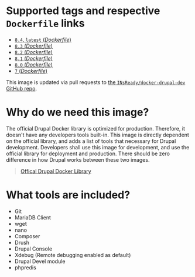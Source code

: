 # Supported tags and respective `Dockerfile` links
-	[`8.4`, `latest` (*Dockerfile*)](https://github.com/INsReady/docker-drupal-dev/blob/master/Dockerfile)
-	[`8.3` (*Dockerfile*)](https://github.com/INsReady/docker-drupal-dev/blob/8.3/Dockerfile)
-	[`8.2` (*Dockerfile*)](https://github.com/INsReady/docker-drupal-dev/blob/8.2/Dockerfile)
-	[`8.1` (*Dockerfile*)](https://github.com/INsReady/docker-drupal-dev/blob/8.1/Dockerfile)
-	[`8.0` (*Dockerfile*)](https://github.com/INsReady/docker-drupal-dev/blob/8.0/Dockerfile)
-	[`7` (*Dockerfile*)](https://github.com/INsReady/docker-drupal-dev/blob/7/Dockerfile)

This image is updated via pull requests to [the `INsReady/docker-drupal-dev` GitHub repo](https://github.com/INsReady/docker-drupal-dev).

# Why do we need this image?

The official Drupal Docker library is optimized for production. Therefore, it doesn't have any developers tools built-in. This image is directly dependent on the official library, and adds a list of tools that necessary for Drupal development. Developers shall use this image for development, and use the official library for deployment and production. There should be zero difference in how Drupal works between these two images.

> [Offical Drupal Docker Library](https://hub.docker.com/_/drupal/)

# What tools are included?

- Git
- MariaDB Client
- wget
- nano
- Composer
- Drush
- Drupal Console
- Xdebug (Remote debugging enabled as default)
- Drupal Devel module
- phpredis
